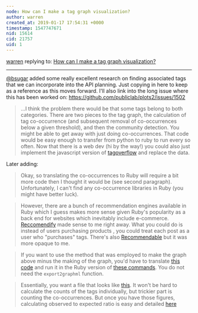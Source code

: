 ```yaml
---
node: How can I make a tag graph visualization?
author: warren
created_at: 2019-01-17 17:54:31 +0000
timestamp: 1547747671
nid: 15614
cid: 21757
uid: 1
---
```




[warren](../profile/warren) replying to: [How can I make a tag graph visualization?](../notes/bsugar/01-25-2018/how-was-the-tag-graph-visualization-made)

----
[@bsugar](/profile/bsugar) added some really excellent research on finding associated tags that we can incorporate into the API planning. Just copying in here to keep as a reference as this moves forward. I'll also link into the long issue where this has been worked on: https://github.com/publiclab/plots2/issues/1502

> ...I think the problem there would be that some tags belong to both categories.  There are two pieces to the tag graph, the calculation of tag co-occurrence (and subsequent removal of co-occurrences below a given threshold), and then the community detection.  You might be able to get away with just doing co-occurrences.  That code would be easy enough to transfer from python to ruby to run every so often.  Now that there is a web dev (hi by the way!) you could also just implement the javascript version of [tagoverflow](https://github.com/stared/tagoverflow#tagoverflow) and replace the data.

Later adding:

> Okay, so translating the co-occurrences to Ruby will require a bit more code then I thought it would be (see second paragraph).  Unfortunately, I can't find any co-occurrence libraries in Ruby (you might have better luck).  

> However, there are a bunch of recommendation engines available in Ruby which I guess makes more sense given Ruby&#39;s popularity as a back end for websites which inevitably include e-commerce.  [Reccomendify](https://github.com/asmuth/recommendify#synopsis) made sense to me right away. What you could do is instead of users purchasing products , you could treat each post as a user who &quot;purchases&quot; tags.  There&#39;s also [Recommendable](https://davidcel.is/recommendable/) but it was more opaque to me.

> If you want to use the method that was employed to make the graph above minus the making of the graph, you'd have to translate [this code](https://github.com/stared/tag-graph-map-of-stackexchange/blob/master/tag_bundle_processing.py) and run it in the Ruby version of [these commands](https://github.com/stared/tag-graph-map-of-stackexchange#beta-sites-and-other-tags).  You do not need the `export2graphml` function.  

> Essentially, you want a file that looks like [this](https://github.com/stared/tag-graph-map-of-stackexchange/blob/master/se_oe_tables/eo_stats_64.csv).  It won't be hard to calculate the counts of the tags individually, but trickier part is counting the co-occurrences.  But once you have those figures, calculating observed to expected ratio is easy and detailed [here](https://github.com/stared/tagoverflow#methods-and-tricks)

